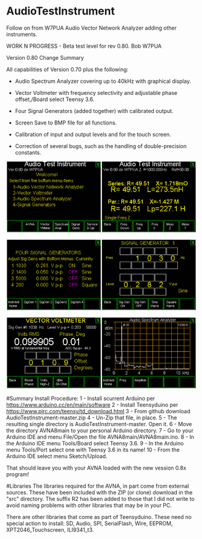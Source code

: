 # AudioTestInstrument
Follow on from W7PUA Audio Vector Network Analyzer adding other instruments.

WORK N PROGRESS -  Beta test level for rev 0.80.  Bob  W7PUA

Version 0.80 Change Summary

All capabilities of Version 0.70 plus the following:

* Audio Spectrum Analyzer covering up to 40kHz with graphical display.
* Vector Voltmeter with frequency selectivity and adjustable phase offset,/Board select Teensy 3.6.

* Four Signal Generators (added together)  with calibrated output.
* Screen Save to BMP file for all functions.
* Calibration of input and output levels and for the touch screen.
* Correction of several bugs, such as the handling of double-precision constants.

![Control Screens, AVNA Test Instrument](/images/AVNA_2Scr1.gif)

![Signal Generator Screens, AVNA Test Instrument](/images/AVNA_2Scr2.gif)

![Vector Voltmeter and Spectrum Analyzer Screens, AVNA Test Instrument](/images/AVNA_2Scr3.gif)

#Summary Install Procedure:
1 - Install scurrent Arduino per https://www.arduino.cc/en/main/software
2 - Install Teensyduino per https://www.pjrc.com/teensy/td_download.html
3 - From github download AudioTestInstrument-master.zip
4 - Un-Zip that file, in place.
5 - The resulting single directory is AudioTestInstrument-master. Open it.
6 - Move the directory AVNA8main to your personal Arduino directory.
7 - Go to your Arduino IDE and menu File/Open the file AVNA8main/AVNA8main.ino.
8 - In the Arduino IDE menu Tools/Board select Teensy 3.6.
9 - In the Arduino menu Tools/Port select one with Teensy 3.6 in its name!
10 - From the Arduino IDE select menu Sketch/Upload.

That should leave you with your AVNA loaded with the new vession 0.8x program!

#Libraries The libraries required for the AVNA, in part come from external sources.
These have been included with the ZIP (or clone) download in the "src" directory.
The suffix R2 has been added to those that I did not write to avoid naming problems with
other libraries that may be in your PC.

There are other libraries that come as part of Teensyduino.  These need no
special action to install:  SD, Audio, SPI, SerialFlash, Wire, EEPROM,
XPT2046_Touchscreen, ILI9341_t3.
